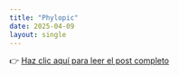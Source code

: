 ```yaml
---
title: "Phylopic"
date: 2025-04-09
layout: single
---
```


👉 [Haz clic aquí para leer el post completo](/posts/phylopic/index.html)